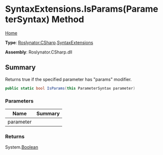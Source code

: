 # SyntaxExtensions\.IsParams\(ParameterSyntax\) Method

[Home](../../../../README.md)

**Type**: [Roslynator.CSharp](../../README.md)\.[SyntaxExtensions](../README.md)

**Assembly**: Roslynator\.CSharp\.dll

## Summary

Returns true if the specified parameter has "params" modifier\.

```csharp
public static bool IsParams(this ParameterSyntax parameter)
```

### Parameters

| Name | Summary |
| ---- | ------- |
| parameter | |

### Returns

System\.[Boolean](https://docs.microsoft.com/en-us/dotnet/api/system.boolean)

